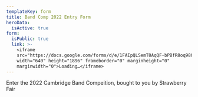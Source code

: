 ```yaml
---
templateKey: form
title: Band Comp 2022 Entry Form
heroData:
  isActive: true
form:
  isPublic: true
  link: >-
    <iframe
    src="https://docs.google.com/forms/d/e/1FAIpQLSemT8AqQF-bPBfR8oq980bwGxCo6JWrfVclrazYcnuhBLOyKA/viewform?embedded=true"
    width="640" height="1896" frameborder="0" marginheight="0"
    marginwidth="0">Loading…</iframe>
---
```

Enter the 2022 Cambridge Band Compeition, bought to you by Strawberry Fair

